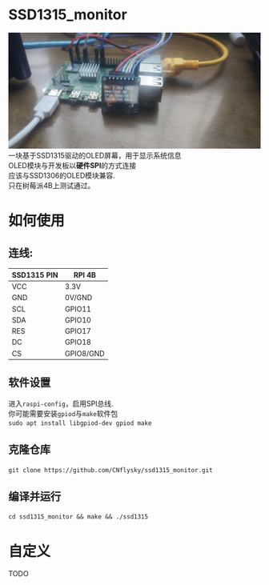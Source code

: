# SSD1315_monitor
![demo](https://github.com/CNflysky/ssd1315_monitor/blob/30b27b2acf07eabf27873023a94d65e6d676ec41/IMG_20210726_133237_1.jpg)  
一块基于SSD1315驱动的OLED屏幕，用于显示系统信息  
OLED模块与开发板以**硬件SPI**的方式连接  
应该与SSD1306的OLED模块兼容.  
只在树莓派4B上测试通过。  
# 如何使用  
## 连线:  
| SSD1315 PIN | RPI 4B |
| - | - |
| VCC | 3.3V |
| GND | 0V/GND |
| SCL | GPIO11 |
| SDA | GPIO10 |
| RES | GPIO17 |
| DC | GPIO18 |
| CS | GPIO8/GND |
## 软件设置  
进入`raspi-config`，启用SPI总线.  
你可能需要安装`gpiod`与`make`软件包  
`sudo apt install libgpiod-dev gpiod make`  
## 克隆仓库  
`git clone https://github.com/CNflysky/ssd1315_monitor.git`  
## 编译并运行  
`cd ssd1315_monitor && make && ./ssd1315`

# 自定义  
TODO  
